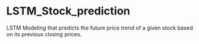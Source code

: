 # LSTM_Stock_prediction

LSTM Modeling that predicts the future price trend of a given stock based on its previous closing prices.
